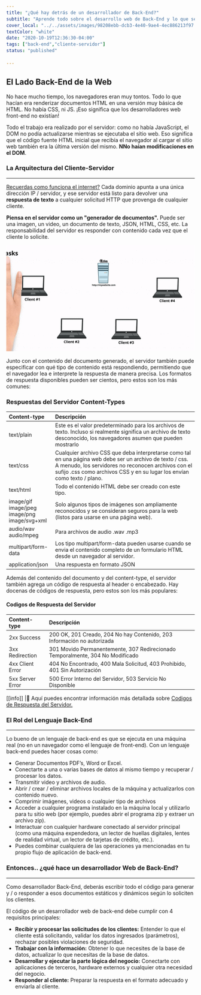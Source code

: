 ```yaml
---
title: "¿Qué hay detrás de un desarrollador de Back-End?"
subtitle: "Aprende todo sobre el desarrollo web de Back-End y lo que se necesita para convertirse en Desarrollador de Back-End"
cover_local: "../../assets/images/98208ebb-dcb3-4e40-9ae4-4ec886213f97.jpeg"
textColor: "white"
date: "2020-10-19T12:36:30-04:00"
tags: ["back-end","cliente-servidor"]
status: "published"

---
```


## El Lado Back-End de la Web

No hace mucho tiempo, los navegadores eran muy tontos. Todo lo que hacían era renderizar documentos HTML en una versión muy básica de HTML. No había CSS, ni JS. ¡Eso significa que los desarrolladores web front-end no existían!

Todo el trabajo era realizado por el servidor: como no había JavaScript, el DOM no podía actualizarse mientras se ejecutaba el sitio web. Eso significa que el código fuente HTML inicial que recibía el navegador al cargar el sitio web también era la última versión del mismo. **NNo haían modificaciones en el DOM**.

### La Arquitectura del Cliente-Servidor
***

[Recuerdas como funciona el internet?](https://www.youtube.com/watch?v=UiBT3Kj8KBM) Cada dominio apunta a una única dirección IP / servidor, y ese servidor está listo para devolver una **respuesta de texto** a cualquier solicitud HTTP que provenga de cualquier cliente.

**Piensa en el servidor como un "generador de documentos".** Puede ser una imagen, un video, un documento de texto, JSON, HTML, CSS, etc.  La responsabilidad del servidor es responder con contenido cada vez que el cliente lo solicite.

![backend developer](../../assets/images/2c0000ef-2907-43cb-80ed-2ba4f194b83e.gif)

Junto con el contenido del documento generado, el servidor también puede especificar con qué tipo de contenido está respondiendo, permitiendo que el navegador lea e interprete la respuesta de manera precisa. Los formatos de respuesta disponibles pueden ser cientos, pero estos son los más comunes:

### Respuestas del Servidor Content-Types

|**Content-type**   |**Descripción**   |
|:------------------|:-----------------|
|text/plain          |Este es el valor predeterminado para los archivos de texto. Incluso si realmente significa un archivo de texto desconocido, los navegadores asumen que pueden mostrarlo    |
|text/css      |Cualquier archivo CSS que deba interpretarse como tal en una página web debe ser un archivo de texto / css. A menudo, los servidores no reconocen archivos con el sufijo .css como archivos CSS y en su lugar los envían como texto / plano.      |
|text/html        |Todo el contenido HTML debe ser creado con este tipo.    |
|image/gif<br>image/jpeg<br>image/png<br>image/svg+xml     |Solo algunos tipos de imágenes son ampliamente reconocidos y se consideran seguros para la web (listos para usarse en una página web).  |
|audio/wav<br>audio/mpeg     |Para archivos de audio .wav .mp3    |
|multipart/form-data     |Los tipo multipart/form-data pueden usarse cuando se envia el contenido completo de un formulario HTML desde un navegador al servidor.    |
|application/json     |Una respuesta en formato JSON    |

Además del contenido del documento y del content-type, el servidor también agrega un código de respuesta al header o encabezado. Hay docenas de códigos de respuesta, pero estos son los más populares:

#### Codigos de Respuesta del Servidor

|**Content-type**   |**Descripción**   |
|:------------------|:-----------------|
|2xx Success      |200 OK, 201 Creado, 204 No hay Contenido, 203 Información no autorizada  |
|3xx Redirection    |301 Movido Permanentemente, 307 Redirecionado Temporalmente, 304 No Modificado    |
|4xx Client Error    |404 No Encontrado, 400 Mala Solicitud, 403 Prohibido, 401 Sin Autorización    |
|5xx Server Error     |500 Error Interno del Servidor, 503 Servicio No Disponible    |


[[info]]
|:link: Aquí puedes encontrar información más detallada sobre [Codigos de Respuesta del Servidor.](https://www.restapitutorial.com/httpstatuscodes.html)

### El Rol del Lenguaje Back-End
***

Lo bueno de un lenguaje de back-end es que se ejecuta en una máquina real (no en un navegador como el lenguaje de front-end). Con un lenguaje back-end puedes hacer cosas como:

+ Generar Documentos PDF’s, Word or Excel.
+ Conectarte a una o varias bases de datos al mismo tiempo y recuperar / procesar los datos.
+ Transmitir video y archivos de audio.
+ Abrir / crear / eliminar archivos locales de la máquina y actualizarlos con contenido nuevo.
+ Comprimir imágenes, videos o cualquier tipo de archivos
+ Acceder a cualquier programa instalado en la máquina local y utilizarlo para tu sitio web (por ejemplo, puedes abrir el programa zip y extraer un archivo zip).
+ Interactuar con cualquier hardware conectado al servidor principal (como una máquina expendedora, un lector de huellas digitales, lentes de realidad virtual, un lector de tarjetas de crédito, etc.).
+ Puedes combinar cualquiera de las operaciones ya mencionadas en tu propio flujo de aplicación de back-end.
  
###  Entonces.. ¿qué hace un desarrollador Web de Back-End?
***

Como desarrollador Back-End, deberás escribir todo el código para generar y / o responder a esos documentos estáticos y dinámicos según lo soliciten los clientes.

El código de un desarrollador web de back-end debe cumplir con 4 requisitos principales:

+ **Recibir y procesar las solicitudes de los clientes:** Entender lo que el cliente está solicitando, validar los datos ingresados (parámetros), rechazar posibles violaciones de seguridad.
+ **Trabajar con la información:** Obtener lo que necesites de la base de datos, actualizar lo que necesitas de la base de datos.
+ **Desarrollar y ejecutar la parte lógica del negocio:** Conectarte con aplicaciones de terceros, hardware externos y cualquier otra necesidad del negocio.
+ **Responder al cliente:** Preparar la respuesta en el formato adecuado y enviarla al cliente.
